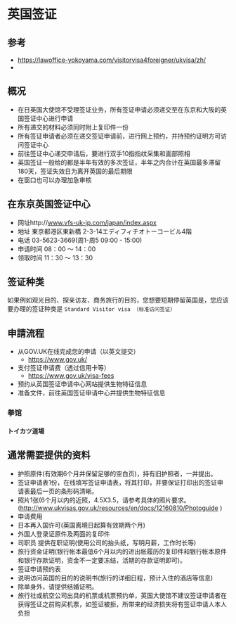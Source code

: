 
# 英国签证

## 参考
- https://lawoffice-yokoyama.com/visitorvisa4foreigner/ukvisa/zh/
- 

## 概况
- 在日英国大使馆不受理签证业务，所有签证申请必须递交至在东京和大阪的英国签证中心进行申请
- 所有递交的材料必须同时附上复印件一份
- 所有签证申请者必须在递交签证申请前，进行网上预约，并持预约证明方可访问签证中心
- 前往签证中心递交申请后，要进行双手10指指纹采集和面部照相
- 英国签证一般给的都是半年有效的多次签证，半年之内合计在英国最多滞留180天，签证失效日为离开英国的最后期限
- 在窗口也可以办理加急审核

## 在东京英国签证中心
- 网址http://www.vfs-uk-jp.com/japan/index.aspx
- 地址 東京都港区東新橋 2-3-14エディフィチオトーコービル4階
- 电话  03-5623-3669(周1-周5 09:00 - 15:00)
- 申请时间 08：00 ～ 14：00  
- 领取时间 11：30 ～ 13：30

## 签证种类
如果例如观光目的、探亲访友、商务旅行的目的，您想要短期停留英国是，您应该要办理的签证种类是
`Standard Visitor visa （标准访问签证）`

## 申請流程
- 从GOV.UK在线完成您的申请（以英文提交）
  - https://www.gov.uk/
- 支付签证申请费（透过信用卡等）
  - https://www.gov.uk/visa-fees
- 预约从英国签证申请中心网站提供生物特征信息
- 准备文件，前往英国签证申请中心并提供生物特征信息

### 拳馆

#### トイカツ道場

## 通常需要提供的资料

- 护照原件(有效期6个月并保留足够的空白页)，持有旧护照者，一并提出。
- 签证申请表1份，在线填写签证申请表，将其打印，并要保证打印出的签证申请表最后一页的条形码清晰。
- 照片1张(6个月以内的近照，4.5X3.5，请参考具体的照片要求。(http://www.ukvisas.gov.uk/resources/en/docs/12160810/Photoguide )
- 申请费用   
- 日本再入国许可(英国离境日起算有效期两个月)
- 外国人登录证原件及两面的复印件
- 司职员 提供在职证明(使用公司的抬头纸，写明月薪，工作时长等)
- 旅行资金证明(银行帐本最低6个月以内的进出帐履历的复印件和银行帐本原件和银行存款证明，资金不一定要冻结，活期的存款证明即可)。
- 签证申请预约表
- 说明访问英国的目的的说明书(旅行的详细日程，预计入住的酒店等信息)
- 除单身外，请提供结婚证明。
- 旅行社或航空公司出具的机票或机票预约单，英国大使馆不建议签证申请者在获得签证之前购买机票，如签证被拒，所带来的经济损失将有签证申请人本人负担